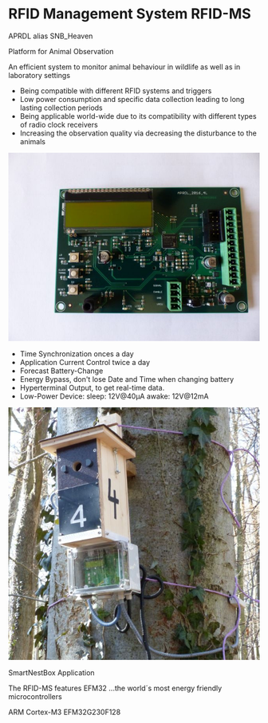 ﻿# RFID Management System RFID-MS
APRDL alias SNB_Heaven

Platform for Animal Observation 

An efficient system to monitor animal behaviour in wildlife
as well as in laboratory settings

-	Being compatible with different RFID systems and triggers
-	Low power consumption and specific data collection leading to long lasting collection periods
-	Being applicable world-wide due to its compatibility with different types of radio clock receivers 
-	Increasing the observation quality via decreasing the disturbance to the animals

![My image](https://github.com/peterloes/RFID-MS/blob/master/Getting_Started_Tutorial/2_Electronic_board.jpg)

- Time Synchronization onces a day
- Application Current Control twice a day
- Forecast Battery-Change
- Energy Bypass, don't lose Date and Time when changing battery
- Hyperterminal Output, to get real-time data.
- Low-Power Device: 
    sleep: 12V@40µA
    awake: 12V@12mA


![My image](https://github.com/peterloes/RFID-MS/blob/master/Getting_Started_Tutorial/1_SNB.JPG)

SmartNestBox Application

The RFID-MS features EFM32 ...the world´s most energy friendly microcontrollers

ARM Cortex-M3 EFM32G230F128
